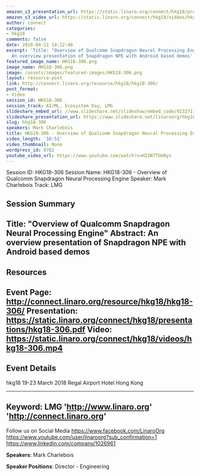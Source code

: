```yaml
---
amazon_s3_presentation_url: https://static.linaro.org/connect/hkg18/presentations/hkg18-306.pdf
amazon_s3_video_url: https://static.linaro.org/connect/hkg18/videos/hkg18-306.mp4
author: connect
categories:
- hkg18
comments: false
date: 2018-04-11 14:12:48
excerpt: 'Title: "Overview of Qualcomm Snapdragon Neural Processing Engine" Abstract:
  An overview presentation of Snapdragon NPE with Android based demos'
featured_image_name: HKG18-306.png
image_name: HKG18-306.png
image: /assets/images/featured-images/HKG18-306.png
layout: resource-post
link: http://connect.linaro.org/resource/hkg18/hkg18-306/
post_format:
- Video
session_id: HKG18-306
session_track: AI/ML, Ecosystem Day, LMG
slideshare_embed_url: //www.slideshare.net/slideshow/embed_code/92327111
slideshare_presentation_url: https://www.slideshare.net/linaroorg/hkg18306-overview-of-qualcomm-snapdragon-neural-processing-engine
slug: hkg18-306
speakers: Mark Charlebois
title: HKG18-306 - Overview of Qualcomm Snapdragon Neural Processing Engine
video_length: '16:51'
video_thumbnail: None
wordpress_id: 8782
youtube_video_url: https://www.youtube.com/watch?v=HI2N7TGH0ys
---
```


Session ID: HKG18-306
Session Name: HKG18-306 - Overview of Qualcomm Snapdragon Neural Processing Engine
Speaker: Mark Charlebois
Track: LMG


## Session Summary
Title: "Overview of Qualcomm Snapdragon Neural Processing Engine" Abstract: An overview presentation of Snapdragon NPE with Android based demos
---------------------------------------------------
## Resources
Event Page: http://connect.linaro.org/resource/hkg18/hkg18-306/
Presentation: https://static.linaro.org/connect/hkg18/presentations/hkg18-306.pdf
Video: https://static.linaro.org/connect/hkg18/videos/hkg18-306.mp4
 ---------------------------------------------------
## Event Details
hkg18
19-23 March 2018
Regal Airport Hotel Hong Kong

---------------------------------------------------
Keyword: LMG
'http://www.linaro.org'
'http://connect.linaro.org'
---------------------------------------------------
Follow us on Social Media
https://www.facebook.com/LinaroOrg
https://www.youtube.com/user/linaroorg?sub_confirmation=1
https://www.linkedin.com/company/1026961

**Speakers**: Mark Charlebois

**Speaker Positions**: Director - Engineering

